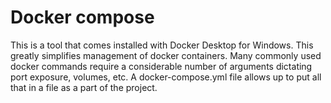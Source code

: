 # Docker compose

This is a tool that comes installed with Docker Desktop for Windows. This greatly simplifies management of docker containers. Many commonly used docker commands require a considerable number of arguments dictating port exposure, volumes, etc. A docker-compose.yml file allows up to put all that in a file as a part of the project.